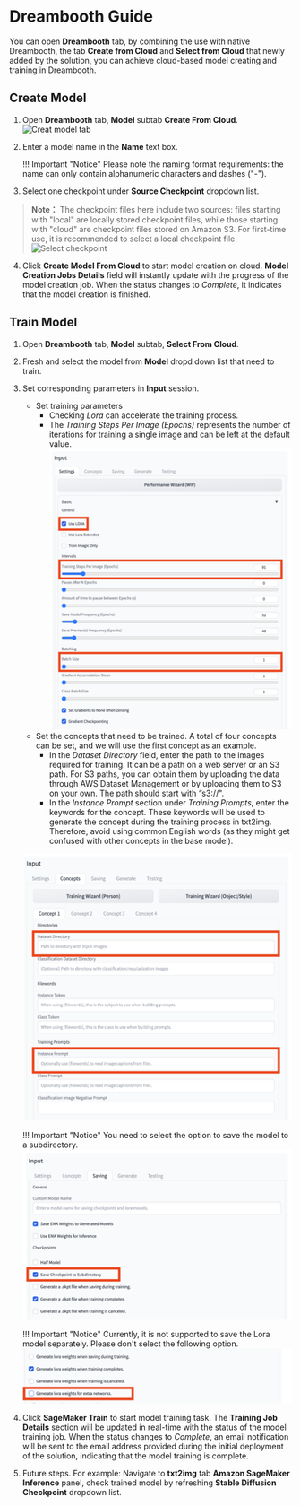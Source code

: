 # Dreambooth Guide
You can open **Dreambooth** tab, by combining the use with native Dreambooth, the tab **Create from Cloud** and **Select from Cloud** that newly added by the solution, you can achieve  cloud-based model creating and training in Dreambooth.


## Create Model
1. Open **Dreambooth** tab, **Model** subtab **Create From Cloud**.
![Creat model tab](../images/open-create-model-tab.png)
2. Enter a model name in the **Name** text box.

    !!! Important "Notice"
        Please note the naming format requirements: the name can only contain alphanumeric characters and dashes ("-").

3. Select one checkpoint under **Source Checkpoint** dropdown list.
> **Note：** The checkpoint files here include two sources: files starting with "local" are locally stored checkpoint files, while those starting with "cloud" are checkpoint files stored on Amazon S3. For first-time use, it is recommended to select a local checkpoint file.
![Select checkpoint](../images/select-checkpoint.png)
4. Click **Create Model From Cloud** to start model creation on cloud. **Model Creation Jobs Details** field will instantly update with the progress of the model creation job. When the status changes to *Complete*, it indicates that the model creation is finished.

## Train Model
1. Open **Dreambooth** tab, **Model** subtab, **Select From Cloud**.
2. Fresh and select the model from **Model** dropd down list that need to train.
3. Set corresponding parameters in **Input** session.
    - Set training parameters
        - Checking *Lora* can accelerate the training process.
        - The *Training Steps Per Image (Epochs)* represents the number of iterations for training a single image and can be left at the default value.
    ![Input setting](../images/dreambooth-input-settings.png) 
    - Set the concepts that need to be trained. A total of four concepts can be set, and we will use the first concept as an example.
        - In the *Dataset Directory* field, enter the path to the images required for training. It can be a path on a web server or an S3 path. For S3 paths, you can obtain them by uploading the data through AWS Dataset Management or by uploading them to S3 on your own. The path should start with “s3://".
        - In the *Instance Prompt* section under *Training Prompts*, enter the keywords for the concept. These keywords will be used to generate the concept during the training process in txt2img. Therefore, avoid using common English words (as they might get confused with other concepts in the base model).
    
    ![Input concepts](../images/dreambooth-input-concepts.png) 
    
    !!! Important "Notice" 
        You need to select the option to save the model to a subdirectory.
    ![Save path](../images/save-path.png)

    !!! Important "Notice"
        Currently, it is not supported to save the Lora model separately. Please don't select the following option.
    ![Save lora](../images/save-lora.png)


4. Click **SageMaker Train** to start model training task. The **Training Job Details** section will be updated in real-time with the status of the model training job. When the status changes to *Complete*, an email notification will be sent to the email address provided during the initial deployment of the solution, indicating that the model training is complete.
5. Future steps. For example: Navigate to **txt2img** tab **Amazon SageMaker Inference** panel, check trained model by refreshing **Stable Diffusion Checkpoint** dropdown list.  





